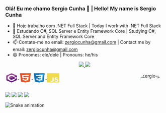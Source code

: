 ### Olá! Eu me chamo Sergio Cunha 👋  | Hello! My name is Sergio Cunha

- 🔭 Hoje trabalho com .NET Full Stack                 |  Today I work with .NET Full Stack
- 🌱 Estudando C#, SQL Server e Entity Framework Core  |  Studying C#, SQL Server and Entity Framework Core
- 📫 Contate-me no  email: zergiocunha@gmail.com       |  Contact me by email: zergiocunha@gmail.com
- 😄 Pronomes: ele/dele                                |  Pronouns: he/his

<div align="center">
  <a href="https://github.com/zergiocunha">
  <img height="180em" src="https://github-readme-stats.vercel.app/api?username=zergiocunha&show_icons=true&theme=tokyonight&include_all_commits=true&count_private=true"/>
  <img height="180em" src="https://github-readme-stats.vercel.app/api/top-langs/?username=zergiocunha&layout=compact&langs_count=7&theme=tokyonight"/>
</div>
  
  <div style="display: inline_block"><br>
  <img align="center" alt="Zergio-Csharp" height="30" width="40" src="https://raw.githubusercontent.com/devicons/devicon/master/icons/csharp/csharp-original.svg">
  <img align="center" alt="Zergio-HTML" height="30" width="40" src="https://raw.githubusercontent.com/devicons/devicon/master/icons/html5/html5-original.svg">
  <img align="center" alt="Zergio-CSS" height="30" width="40" src="https://raw.githubusercontent.com/devicons/devicon/master/icons/css3/css3-original.svg">
  <img align="center" alt="Zergio-Js" height="30" width="40" src="https://raw.githubusercontent.com/devicons/devicon/master/icons/javascript/javascript-plain.svg">
    <img align="right" alt="Zergio-pic" height="150" style="border-radius:50px;" 
         src="https://i.picasion.com/pic91/02f94835b181c23a44f13c94bb3235ef.gif">
</div>
    
  ##
 
<div> 
  <a href="https://www.instagram.com/zergiocunha" target="_blank"><img src="https://img.shields.io/badge/-Instagram-%23E4405F?style=for-the-badge&logo=instagram&logoColor=white" target="_blank"></a>
 <a href="https://discord.gg/sWGY9Ye8" target="_blank"><img src="https://img.shields.io/badge/Discord-7289DA?style=for-the-badge&logo=discord&logoColor=white" target="_blank"></a> 
  <a href = "mailto:zergiocunha@gmail.com"><img src="https://img.shields.io/badge/-Gmail-%23333?style=for-the-badge&logo=gmail&logoColor=white" target="_blank"></a>
  <a href="https://www.linkedin.com/in/sergio-cunha-2171a6103" target="_blank"><img src="https://img.shields.io/badge/-LinkedIn-%230077B5?style=for-the-badge&logo=linkedin&logoColor=white" target="_blank"></a> 
 
  ![Snake animation](https://github.com/zergiocunha/zergiocunha/blob/output/github-contribution-grid-snake.svg)
 
</div>
